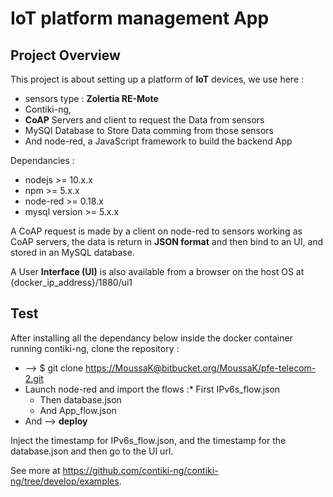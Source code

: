 # IoT platform management App

## Project Overview

This project is about setting up a platform of **IoT** devices, we use here :

* sensors type : **Zolertia RE-Mote**
* Contiki-ng,
* **CoAP** Servers and client to request the Data from sensors
* MySQl Database to Store Data comming from those sensors
* And node-red, a JavaScript framework to build the backend App

Dependancies :

* nodejs >= 10.x.x
* npm >= 5.x.x
* node-red >= 0.18.x
* mysql version >= 5.x.x

A CoAP request is made by a client on node-red to sensors working as CoAP servers, the data is return in **JSON format** and then bind to an UI, and stored in an MySQL database.

A User **Interface (UI)** is also available from a browser on the host OS at {docker_ip_address}/1880/ui1

## Test

After installing all the dependancy below inside the docker container running contiki-ng, clone the repository :

* --> $ git clone <https://MoussaK@bitbucket.org/MoussaK/pfe-telecom-2.git>
* Launch node-red and import the flows :* First IPv6s_flow.json
  * Then database.json
  * And App_flow.json
* And --> **deploy**

Inject the timestamp for IPv6s_flow.json, and the timestamp for the database.json and then go to the UI url.

See more at <https://github.com/contiki-ng/contiki-ng/tree/develop/examples>.